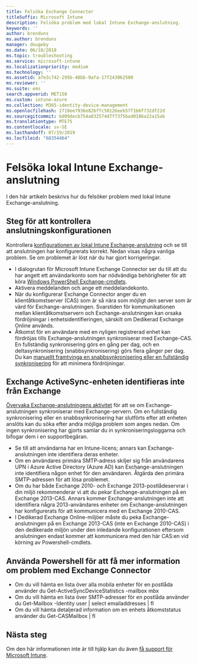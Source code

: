 ```yaml
---
title: Felsöka Exchange Connector
titleSuffix: Microsoft Intune
description: Felsöka problem med lokal Intune Exchange-anslutning.
keywords: ''
author: brenduns
ms.author: brenduns
manager: dougeby
ms.date: 06/18/2018
ms.topic: troubleshooting
ms.service: microsoft-intune
ms.localizationpriority: medium
ms.technology: ''
ms.assetid: a7e3c742-295b-40bb-9afa-17f243062500
ms.reviewer: ''
ms.suite: ems
search.appverid: MET150
ms.custom: intune-azure
ms.collection: M365-identity-device-management
ms.openlocfilehash: 2718ee7936e82bffc50126eeb57f1b6f732df22d
ms.sourcegitcommit: bd09decb754a832574d7f7375bad0186a22a15ab
ms.translationtype: MTE75
ms.contentlocale: sv-SE
ms.lasthandoff: 07/19/2019
ms.locfileid: "68354464"
---
```

# <a name="troubleshoot-the-intune-on-premises-exchange-connector"></a>Felsöka lokal Intune Exchange-anslutning

I den här artikeln beskrivs hur du felsöker problem med lokal Intune Exchange-anslutning.

## <a name="steps-for-checking-the-connector-configuration"></a>Steg för att kontrollera anslutningskonfigurationen 

Kontrollera [konfigurationen av lokal Intune Exchange-anslutning](exchange-connector-install.md) och se till att anslutningen har konfigurerats korrekt. Nedan visas några vanliga problem. Se om problemet är löst när du har gjort korrigeringar.

- I dialogrutan för Microsoft Intune Exchange Connector ser du till att du har angett ett användarkonto som har nödvändiga behörigheter för att köra [Windows PowerShell Exchange-cmdlets](exchange-connector-install.md#exchange-cmdlet-requirements).
- Aktivera meddelanden och ange ett meddelandekonto.
- När du konfigurerar Exchange Connector anger du en klientåtkomstserver (CAS) som är så nära som möjligt den server som är värd för Exchange-anslutningen. Svarstiden för kommunikationen mellan klientåtkomstservern och Exchange-anslutningen kan orsaka fördröjningar i enhetsidentifieringen, särskilt om Dedikerad Exchange Online används.
- Åtkomst för en användare med en nyligen registrerad enhet kan fördröjas tills Exchange-anslutningen synkroniserar med Exchange-CAS. En fullständig synkronisering görs en gång per dag, och en deltasynkronisering (snabbsynkronisering) görs flera gånger per dag.  Du kan [manuellt framtvinga en snabbsynkronisering eller en fullständig synkronisering](exchange-connector-install.md#manually-force-a-quick-sync-or-full-sync) för att minimera fördröjningar.
 
## <a name="exchange-activesync-device-not-discovered-from-exchange"></a>Exchange ActiveSync-enheten identifieras inte från Exchange
[Övervaka Exchange-anslutningens aktivitet](exchange-connector-install.md#on-premises-exchange-connector-high-availability-support) för att se om Exchange-anslutningen synkroniserar med Exchange-servern. Om en fullständig synkronisering eller en snabbsynkronisering har slutförts efter att enheten anslöts kan du söka efter andra möjliga problem som anges nedan. Om ingen synkronisering har gjorts samlar du in synkroniseringsloggarna och bifogar dem i en supportbegäran.

- Se till att användarna har en Intune-licens; annars kan Exchange-anslutningen inte identifiera deras enheter.
- Om en användares primära SMTP-adress skiljer sig från användarens UPN i Azure Active Directory (Azure AD) kan Exchange-anslutningen inte identifiera någon enhet för den användaren. Åtgärda den primära SMTP-adressen för att lösa problemet.
- Om du har både Exchange 2010- och Exchange 2013-postlådeservrar i din miljö rekommenderar vi att du pekar Exchange-anslutningen på en Exchange 2013-CAS. Annars kommer Exchange-anslutningen inte att identifiera några 2013-användares enheter om Exchange-anslutningen har konfigurerats för att kommunicera med en Exchange 2010-CAS. 
- I Dedikerad Exchange Online-miljöer måste du peka Exchange-anslutningen på en Exchange 2013-CAS (inte en Exchange 2010-CAS) i den dedikerade miljön under den inledande konfigurationen eftersom anslutningen endast kommer att kommunicera med den här CAS:en vid körning av Powershell-cmdlets.


## <a name="using-powershell-to-get-more-data-on-exchange-connector-issues"></a>Använda Powershell för att få mer information om problem med Exchange Connector
- Om du vill hämta en lista över alla mobila enheter för en postlåda använder du Get-ActiveSyncDeviceStatistics -mailbox mbx
- Om du vill hämta en lista över SMTP-adresser för en postlåda använder du Get-Mailbox -Identity user | select emailaddresses | fl
- Om du vill hämta detaljerad information om en enhets åtkomststatus använder du Get-CASMailbox <upn> | fl

## <a name="next-steps"></a>Nästa steg
Om den här informationen inte är till hjälp kan du även [få support för Microsoft Intune](get-support.md).
